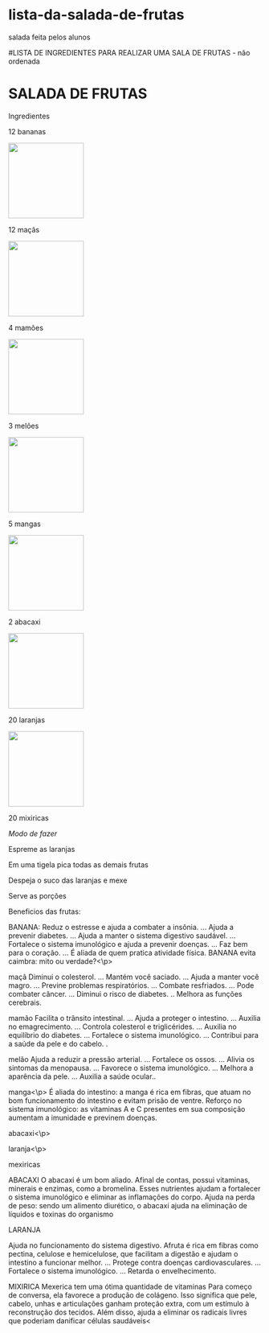 # lista-da-salada-de-frutas
salada feita pelos alunos
<!DOCTYPE HTML>
<html>
<html lang="pt-br">
 <head>
      <meta charset="UTF-8">
#LISTA DE INGREDIENTES PARA REALIZAR UMA SALA DE FRUTAS - não ordenada

  <h1>SALADA DE FRUTAS</h1> 

<p><stong>Ingredientes</stong></p>

<p>12 bananas</p> <img src="https://vitta-blog-vitta-me.s3.sa-east-1.amazonaws.com/wp-content/uploads/2020/05/conheca-todos-os-beneficios-da-banana.jpg" width=150 height="150">
<p>12 maçãs</p><img src="https://static1.conquistesuavida.com.br/articles//6/40/6/@/456-os-nutrientes-da-maca-ajudam-a-article_block_media_large-1.jpg" width=150 height="150">
<p>4 mamões</p><img src="https://i0.wp.com/2.bp.blogspot.com/-EU3tlIAKsqs/VZvBOAGORVI/AAAAAAAAe2E/A0NYiXU8dZc/s400/mam%25C3%25A3o.jpg" width=150 height="150">
<p>3 melões</p><img src="https://s1.static.brasilescola.uol.com.br/be/conteudo/images/6510bf60175e9443f373de7c96877a52.jpg" width=150 height="150">
<p>5 mangas</p><img src="https://s4.static.brasilescola.uol.com.br/be/2022/01/manga.jpg" width=150 height="150">
<p>2 abacaxi</p><img src="https://www.proativaalimentos.com.br/image/cache/catalog/img_prod/captura_de_tela_2018-01-22_a_s_11.31.25[1]-500x500.png" width=150 height="150">
<p>20 laranjas</p><img src="https://diariodonordeste.verdesmares.com.br/image/contentid/policy:1.3171277:1639590574/shutterstock_1209540646_Easy-Resize.com.jpg" width=150 height="150">
<p>20 mixiricas</p>
<p><em> Modo de fazer</em></p>
<p> Espreme as laranjas</p>
<p> Em uma tigela pica todas as demais frutas</p>
<p> Despeja o suco das laranjas e mexe</p>
<p> Serve as porções</p> 

<p>Beneficios das frutas:</P>
<p>BANANA:
Reduz o estresse e ajuda a combater a insônia. ...
Ajuda a prevenir diabetes. ...
Ajuda a manter o sistema digestivo saudável. ...
Fortalece o sistema imunológico e ajuda a prevenir doenças. ...
Faz bem para o coração. ...
É aliada de quem pratica atividade física.
BANANA evita caimbra: mito ou verdade?<\p>

<p> maçã 
Diminui o colesterol. ...
Mantém você saciado. ...
Ajuda a manter você magro. ...
Previne problemas respiratórios. ...
Combate resfriados. ...
Pode combater câncer. ...
Diminui o risco de diabetes. ..
Melhora as funções cerebrais.</p>

<p> mamão
Facilita o trânsito intestinal. ...
Ajuda a proteger o intestino. ...
Auxilia no emagrecimento. ...
Controla colesterol e triglicérides. …
Auxilia no equilíbrio do diabetes. ...
Fortalece o sistema imunológico. ...
Contribui para a saúde da pele e do cabelo. .</p>

<p> melão 
 Ajuda a reduzir a pressão arterial. ...
Fortalece os ossos. ...
Alivia os sintomas da menopausa. ...
Favorece o sistema imunológico. ...
Melhora a aparência da pele. ...
Auxilia a saúde ocular..</p>

<p> manga<\p>
É aliada do intestino: a manga é rica em fibras, que atuam no bom funcionamento do intestino e evitam prisão de ventre.
Reforço no sistema imunológico: as vitaminas A e C presentes em sua composição aumentam a imunidade e previnem doenças.</p>
<p> abacaxi<\p>
<p> laranja<\p>
<p> mexiricas</p
<Porque não usar leite condensado, pois há varias pessoas que tem intolerancia a lactose>

<p> ABACAXI
O abacaxi é um bom aliado. Afinal de contas, possui vitaminas, minerais e enzimas, como a bromelina.
Esses nutrientes ajudam a fortalecer o sistema imunológico e eliminar as inflamações do corpo.
Ajuda na perda de peso: sendo um alimento diurético, o abacaxi ajuda na eliminação de líquidos e toxinas do organismo </p>

<p> LARANJA</p>
Ajuda no funcionamento do sistema digestivo. Afruta é rica em fibras como pectina, celulose e hemicelulose, que facilitam a digestão e ajudam o intestino a funcionar melhor. ...
Protege contra doenças cardiovasculares. ...
Fortalece o sistema imunológico. ...
Retarda o envelhecimento.

<p> MIXIRICA 
Mexerica tem uma ótima quantidade de vitaminas
Para começo de conversa, ela favorece a produção de colágeno.
Isso significa que pele, cabelo, unhas e articulações ganham proteção extra, com um estímulo à reconstrução dos tecidos. 
Além disso, ajuda a eliminar os radicais livres que poderiam danificar células saudáveis<
